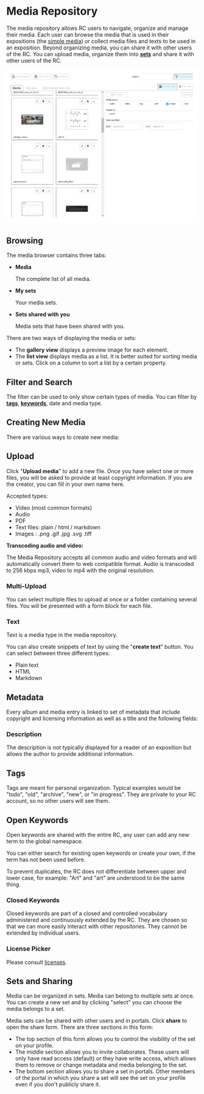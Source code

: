 # Media Repository

The media repository allows RC users to navigate, organize and manage
their media. Each user can browse the media that is used in their
expositions (the [simple
media](https://guide.researchcatalogue.net/#simple-media)) or collect
media files and texts to be used in an exposition. Beyond
organizing media, you can share it with other users of the RC. You can
upload media, organize them into [__sets__](#sets) and share it with
other users of the RC.


![Media repository](images/media-repository.png "the media repository")


## Browsing


The media browser contains three tabs:

* __Media__

	The complete list of all media.

* __My sets__

	Your media sets.
	
* __Sets shared with you__

	Media sets that have been shared with you.
	
	
There are two ways of displaying the media or sets:

* The __gallery view__ displays a preview image for each element.
* The __list view__ displays media as a list. It is better suited for sorting media or sets.  Click
  on a column to sort a list by a certain property.

## Filter and Search

The filter can be used to only show certain types of media. You can filter by 
[__tags__](#tags), [__keywords__](#keywords), date and media type.


## Creating New Media

There are various ways to create new media:

## Upload

Click "__Upload media__" to add a new file. Once you have select one or
more files, you will be asked to provide at least copyright
information. If you are the creator, you can fill in your own name
here.

Accepted types:

* Video (most common formats)
* Audio
* PDF
* Text files: plain / html / markdown
* Images : .png .gif .jpg .svg .tiff

__Transcoding audio and video:__

The Media Repository accepts all common audio and video formats and
will automatically convert them to web compatible format.  Audio is
transcoded to 256 kbps mp3, video to mp4 with the original resolution.

### Multi-Upload

You can select multiple files to upload at once or a folder containing
several files. You will be presented with a form block for each
file. 


### Text

Text is a media type in the media repository.

You can also create snippets of text by using the "__create text__" button.
You can select between three different types:

* Plain text
* HTML
* Markdown 

## Metadata

Every album and media entry is linked to set of metadata that include
copyright and licensing information as well as a title and the
following fields:

### Description

The description is not typically displayed for a reader of an
exposition but allows the author to provide additional information.

## Tags

Tags are meant for personal organization. Typical examples would be
"todo", "old", "archive", "new", or "in progress". They are private to
your RC account, so no other users will see them.

<a id="keywords"></a>

## Open Keywords

Open keywords are shared with the entire RC, any user can add any new
term to the global namespace.

You can either search for existing open keywords or create your own,
if the term has not been used before.

To prevent duplicates, the RC does not differentiate between upper and
lower case, for example: "Art" and "art" are understood to be the same
thing.

### Closed Keywords

Closed keywords are part of a closed and controlled vocabulary
administered and continuously extended by the RC. They are chosen so
that we can more easily interact with other repositories. They cannot
be extended by individual users.

<a id="sets"></a>

### License Picker

Please consult [licenses](#licenses).

## Sets and Sharing

Media can be organized in sets. Media can belong to multiple sets at
once. You can create a new set and by clicking "select" you can
choose the media belongs to a set.

Media sets can be shared with other users and in portals. Click
__share__ to open the share form. There are three sections in this
form:

* The top section of this form allows you to control the visibility of
  the set on your profile.
* The middle section allows you to invite collaborates. These users
  will only have read access (default) or they have write access,
  which allows them to remove or change metadata and media belonging
  to the set.
* The bottom section allows you to share a set in portals. Other
  members of the portal in which you share a set will see the set on
  your profile even if you don't publicly share it.
